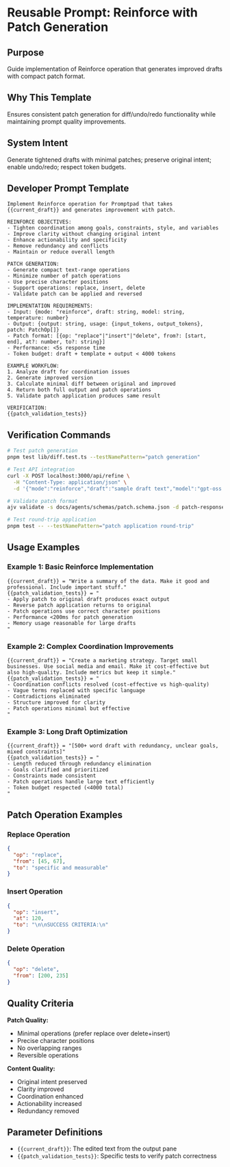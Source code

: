 # Reusable Prompt: Reinforce with Patch Generation

## Purpose
Guide implementation of Reinforce operation that generates improved drafts with compact patch format.

## Why This Template
Ensures consistent patch generation for diff/undo/redo functionality while maintaining prompt quality improvements.

## System Intent
Generate tightened drafts with minimal patches; preserve original intent; enable undo/redo; respect token budgets.

## Developer Prompt Template

```
Implement Reinforce operation for Promptpad that takes {{current_draft}} and generates improvement with patch.

REINFORCE OBJECTIVES:
- Tighten coordination among goals, constraints, style, and variables
- Improve clarity without changing original intent
- Enhance actionability and specificity
- Remove redundancy and conflicts
- Maintain or reduce overall length

PATCH GENERATION:
- Generate compact text-range operations
- Minimize number of patch operations
- Use precise character positions
- Support operations: replace, insert, delete
- Validate patch can be applied and reversed

IMPLEMENTATION REQUIREMENTS:
- Input: {mode: "reinforce", draft: string, model: string, temperature: number}
- Output: {output: string, usage: {input_tokens, output_tokens}, patch: PatchOp[]}
- Patch format: [{op: "replace"|"insert"|"delete", from?: [start, end], at?: number, to?: string}]
- Performance: <5s response time
- Token budget: draft + template + output < 4000 tokens

EXAMPLE WORKFLOW:
1. Analyze draft for coordination issues
2. Generate improved version
3. Calculate minimal diff between original and improved
4. Return both full output and patch operations
5. Validate patch application produces same result

VERIFICATION:
{{patch_validation_tests}}
```

## Verification Commands
```bash
# Test patch generation
pnpm test lib/diff.test.ts --testNamePattern="patch generation"

# Test API integration
curl -X POST localhost:3000/api/refine \
  -H "Content-Type: application/json" \
  -d '{"mode":"reinforce","draft":"sample draft text","model":"gpt-oss:20b","temperature":0.25}'

# Validate patch format
ajv validate -s docs/agents/schemas/patch.schema.json -d patch-response.json

# Test round-trip application
pnpm test -- --testNamePattern="patch application round-trip"
```

## Usage Examples

### Example 1: Basic Reinforce Implementation
```
{{current_draft}} = "Write a summary of the data. Make it good and professional. Include important stuff."
{{patch_validation_tests}} = "
- Apply patch to original draft produces exact output
- Reverse patch application returns to original
- Patch operations use correct character positions
- Performance <200ms for patch generation
- Memory usage reasonable for large drafts
"
```

### Example 2: Complex Coordination Improvements  
```
{{current_draft}} = "Create a marketing strategy. Target small businesses. Use social media and email. Make it cost-effective but also high-quality. Include metrics but keep it simple."
{{patch_validation_tests}} = "
- Coordination conflicts resolved (cost-effective vs high-quality)
- Vague terms replaced with specific language
- Contradictions eliminated
- Structure improved for clarity
- Patch operations minimal but effective
"
```

### Example 3: Long Draft Optimization
```
{{current_draft}} = "[500+ word draft with redundancy, unclear goals, mixed constraints]"
{{patch_validation_tests}} = "
- Length reduced through redundancy elimination
- Goals clarified and prioritized
- Constraints made consistent
- Patch operations handle large text efficiently
- Token budget respected (<4000 total)
"
```

## Patch Operation Examples

### Replace Operation
```json
{
  "op": "replace",
  "from": [45, 67],
  "to": "specific and measurable"
}
```

### Insert Operation  
```json
{
  "op": "insert", 
  "at": 120,
  "to": "\n\nSUCCESS CRITERIA:\n"
}
```

### Delete Operation
```json
{
  "op": "delete",
  "from": [200, 235]
}
```

## Quality Criteria

**Patch Quality:**
- Minimal operations (prefer replace over delete+insert)
- Precise character positions
- No overlapping ranges
- Reversible operations

**Content Quality:**
- Original intent preserved
- Clarity improved
- Coordination enhanced
- Actionability increased
- Redundancy removed

## Parameter Definitions
- `{{current_draft}}`: The edited text from the output pane
- `{{patch_validation_tests}}`: Specific tests to verify patch correctness